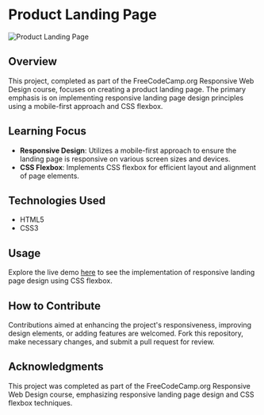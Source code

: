 # Product Landing Page

![Product Landing Page](https://github.com/Salf1-Sabit/Product-Landing-Page/assets/70028517/2d65629f-6886-473b-ba3e-ae4fe36cf216)

## Overview
This project, completed as part of the FreeCodeCamp.org Responsive Web Design course, focuses on creating a product landing page. The primary emphasis is on implementing responsive landing page design principles using a mobile-first approach and CSS flexbox.

## Learning Focus
- **Responsive Design**: Utilizes a mobile-first approach to ensure the landing page is responsive on various screen sizes and devices.
- **CSS Flexbox**: Implements CSS flexbox for efficient layout and alignment of page elements.

## Technologies Used
- HTML5
- CSS3

## Usage
Explore the live demo [here](https://product-landing-page-99.netlify.app/) to see the implementation of responsive landing page design using CSS flexbox.

## How to Contribute
Contributions aimed at enhancing the project's responsiveness, improving design elements, or adding features are welcomed. Fork this repository, make necessary changes, and submit a pull request for review.

## Acknowledgments
This project was completed as part of the FreeCodeCamp.org Responsive Web Design course, emphasizing responsive landing page design and CSS flexbox techniques.

